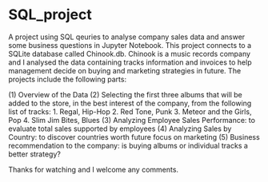 # SQL_project
A project using SQL qeuries to analyse company sales data and answer some business questions in Jupyter Notebook. This project connects to a SQLite database called Chinook.db. 
Chinook is a music records company and I analysed the data containing tracks information and invoices to help management decide on buying and marketing strategies in future. The projects include the following parts:

(1) Overview of the Data
(2) Selecting the first three albums that will be added to the store, in the best interest of the company, from the following list of tracks: 1. Regal, Hip-Hop 2. Red Tone,	Punk 3. Meteor and the Girls,	Pop 4. Slim Jim Bites,	Blues
(3) Analyzing Employee Sales Performance: to evaluate total sales supported by employees
(4) Analyzing Sales by Country: to discover countries worth future focus on marketing 
(5) Business recommendation to the company: is buying albums or individual tracks a better strategy?

Thanks for watching and I welcome any comments.
